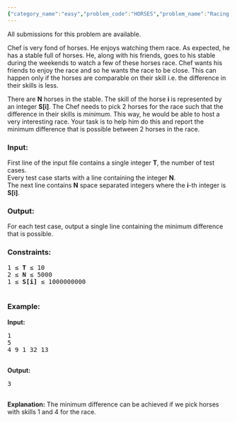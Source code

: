 ```yaml
---
{"category_name":"easy","problem_code":"HORSES","problem_name":"Racing Horses","languages_supported":{"0":"ADA","1":"ASM","2":"BASH","3":"BF","4":"C","5":"C99 strict","6":"CAML","7":"CLOJ","8":"CLPS","9":"CPP 4.3.2","10":"CPP 4.9.2","11":"CPP14","12":"CS2","13":"D","14":"ERL","15":"FORT","16":"FS","17":"GO","18":"HASK","19":"ICK","20":"ICON","21":"JAVA","22":"JS","23":"LISP clisp","24":"LISP sbcl","25":"LUA","26":"NEM","27":"NICE","28":"NODEJS","29":"PAS fpc","30":"PAS gpc","31":"PERL","32":"PERL6","33":"PHP","34":"PIKE","35":"PRLG","36":"PYTH","37":"PYTH 3.4","38":"RUBY","39":"SCALA","40":"SCM guile","41":"SCM qobi","42":"ST","43":"TCL","44":"TEXT","45":"WSPC"},"max_timelimit":3,"source_sizelimit":50000,"problem_author":"vamsi_kavala","problem_tester":"laycurse","date_added":"2-07-2012","tags":{"0":"sep12","1":"sorting","2":"vamsi_kavala"},"editorial_url":"http://discuss.codechef.com/problems/HORSES","time":{"view_start_date":1347346587,"submit_start_date":1347346587,"visible_start_date":1347346587,"end_date":1735669800},"layout":"problem"}
---
```

<span class="solution-visible-txt">All submissions for this problem are available.</span><p>Chef is very fond of horses. He enjoys watching them race. As expected, he has a stable full of horses. He, along with his friends, goes to his stable during the weekends to watch a few of these horses race. Chef wants his friends to enjoy the race and so he wants the race to be close. This can happen only if the horses are comparable on their skill i.e. the difference in their skills is less.</p>
<p>There are <b>N</b> horses in the stable. The skill of the horse <b>i</b> is represented by an integer <b>S[i]</b>. The Chef needs to pick 2 horses for the race such that the difference in their skills is <i>minimum</i>. This way, he would be able to host a very interesting race. Your task is to help him do this and report the minimum difference that is possible between 2 horses in the race.</p>

<h3>Input:</h3>
First line of the input file contains a single integer <b>T</b>, the number of test cases.<br/>
Every test case starts with a line containing the integer <b>N</b>.<br/>
The next line contains <b>N</b> space separated integers where the <b>i</b>-th integer is <b>S[i]</b>.<br/>

<h3>Output:</h3>
For each test case, output a single line containing the minimum difference that is possible.

<h3>Constraints:</h3>
<pre>
1 ≤ <b>T</b> ≤ 10
2 ≤ <b>N</b> ≤ 5000
1 ≤ <b>S[i]</b> ≤ 1000000000

</pre>

<h3>Example:</h3>
<b>Input:</b>
<pre>
1
5
4 9 1 32 13

</pre>
<b>Output:</b>
<pre>
3

</pre>

<b>Explanation:</b> The minimum difference can be achieved if we pick horses with skills 1 and 4 for the race.